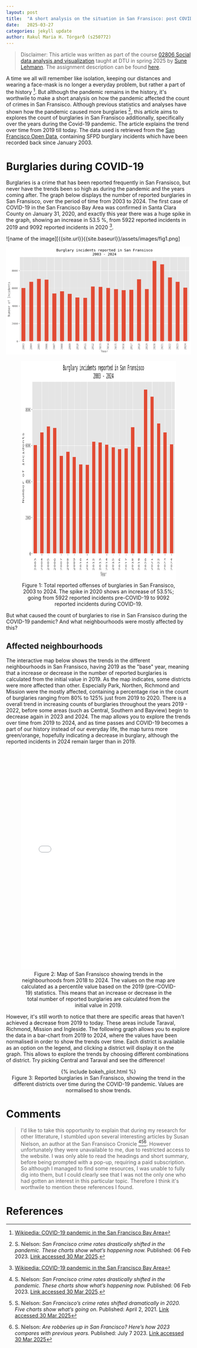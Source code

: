 ```yaml
---
layout: post
title:  "A short analysis on the situation in San Fransisco: post COVID-19 pandemic."
date:   2025-03-27
categories: jekyll update
author: Rakul Maria H. Tórgarð (s250772)
---
```


> Disclaimer: This article was written as part of the course [02806 Social data analysis and visualization](https://kurser.dtu.dk/course/02806) taught at DTU in spring 2025 by [Sune Lehmann](https://sunelehmann.com/about/). The assignment description can be found [here](https://github.com/suneman/socialdata2025/blob/main/assignments/Assignment2.ipynb).

A time we all will remember like isolation, keeping our distances and wearing a face-mask is no longer a everyday problem, but rather a part of the history [^1]. But although the pandemic remains in the history, it's worthwile to make a short analysis on how the pandemic affected the count of crimes in San Fransisco. Although previous statistics and analyses have shown how the pandemic caused more burglaries [^2], this article aims to explores the count of burglaries in San Fransisco additionally, specifically over the years during the Covid-19 pandemic. The article explains the trend over time from 2019 till today. The data used is retrieved from the [San Francisco Open Data](https://datasf.org/opendata/), containing SFPD burglary incidents which have been recorded back since January 2003.

# Burglaries during COVID-19

Burglaries is a crime that has been reported frequently in San Fransisco, but never have the trends been so high as during the pandemic and the years coming after. The graph below displays the number of reported burglaries in San Fransisco, over the period of time from 2003 to 2024. The first case of COVID-19 in the San Francisco Bay Area was confirmed in Santa Clara County on January 31, 2020, and exactly this year there was a huge spike in the graph, showing an increase in 53.5 %, from 5922 reported incidents in 2019 and 9092 reported incidents in 2020 [^1].


![name of the image][{{site.url}}{{site.baseurl}}/assets/images/fig1.png]


<img src="/misc/fig1.png" alt="cheese pizza">

<figure>
    <img src="misc/fig1.png" alt="Figure 1" width="100%" height="600px" style="border:none;">
    <figcaption style="text-align: center;">Figure 1: Total reported offenses of burglaries in San Fransisco, 2003 to 2024. The spike in 2020 shows an increase of 53.5%; going from 5922 reported incidents pre-COVID-19 to 9092 reported incidents during COVID-19.</figcaption>
</figure>

But what caused the count of burglaries to rise in San Fransisco during the COVID-19 pandemic? And what neighbourhoods were mostly affected by this?

## Affected neighbourhoods

The interactive map below shows the trends in the different neighbourhoods in San Fransisco, having 2019 as the "base" year, meaning that a increase or decrease in the number of reported burglaries is calculated from the initial value in 2019. As the map indicates, some districts were more affected than other. Especially Park, Northen, Richmond and Mission were the mostly affected, containing a percentage rise in the count of burglaries ranging from 80% to 125% just from 2019 to 2020. There is a overall trend in increasing counts of burglaries throughout the years 2019 - 2022, before some areas (such as Central, Southern and Bayview) begin to decrease again in 2023 and 2024. The map allows you to explore the trends over time from 2019 to 2024, and as time passes and COVID-19 becomes a part of our history instead of our everyday life, the map turns more green/orange, hopefully indicating a decrease in burglary, although the reported incidents in 2024 remain larger than in 2019. 

<figure>
    <iframe src="../misc/sf-districts.html" width="100%" height="600px" style="border:none;"></iframe>
    <figcaption style="text-align: center;">
        Figure 2: Map of San Fransisco showing trends in the neighbourhoods from 2018 to 2024. The values on the map are calculated as a percentile value based on the 2019 (pre-COVID-19) statistics. This means that an increase or decrease in the total number of reported burglaries are calculated from the initial value in 2019.
    </figcaption>
</figure>

However, it's still worth to notice that there are specific areas that haven't achieved a decrease from 2019 to today. These areas include Taraval, Richmond, Mission and Ingleside. The following graph allows you to explore the data in a bar-chart from 2019 to 2024, where the values have been normalised in order to show the trends over time. Each district is available as an option on the legend, and clicking a district will display it on the graph. This allows to explore the trends by choosing different combinations of district. Try picking Central and Taraval and see the difference!

<div style="text-align:center">
    {% include bokeh_plot.html %}
<figcaption>
    Figure 3: Reported burglaries in San Fransisco, showing the trend in the different districts over time during the COVID-19 pandemic. Values are normalised to show trends.
</figcaption>
</div>

# Comments

> I'd like to take this opportunity to explain that during my research for other litterature, I stumbled upon several interesting articles by Susan Nielson, an author at the San Fransisco Cronicle [^2][^3][^4]. However unfortunately they were unavailable to me, due to restricted access to the website. I was only able to read the headings and short summary, before being prompted with a pop-up, requiring a paid subscription. So although I managed to find some resources, I was unable to fully dig into them, but I could clearly see that I was not the only one who had gotten an interest in this particular topic. Therefore I think it's worthwile to mention these references I found.

# References
[^1]: [Wikipedia: COVID-19 pandemic in the San Francisco Bay Area](https://en.wikipedia.org/wiki/COVID-19_pandemic_in_the_San_Francisco_Bay_Area#:~:text=The%20San%20Francisco%20Bay%20Area%2C%20which%20includes%20the%20major%20cities,County%20on%20January%2031%2C%202020.)
[^2]: S. Nielson: *San Francisco crime rates drastically shifted in the pandemic. These charts show what’s happening now.* Published: 06 Feb 2023. [Link accessed 30 Mar 2025](https://www.sfchronicle.com/crime/article/san-francisco-crime-rate-17065509.php).
[^3]: S. Nielson: *San Francisco’s crime rates shifted dramatically in 2020. Five charts show what’s going on.* Published: April 2, 2021. [Link accessed 30 Mar 2025](https://www.sfchronicle.com/local/article/San-Francisco-s-crime-rates-shifted-16071268.php)
[^4]: S. Nielson: *Are robberies up in San Francisco? Here’s how 2023 compares with previous years.* Published: July 7 2023. [Link accessed 30 Mar 2025](https://www.sfchronicle.com/bayarea/article/robberies-san-francisco-18185651.php)